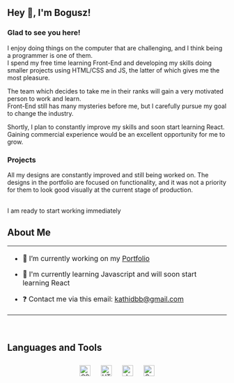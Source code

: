 ## Hey 👋, I'm Bogusz!  


### Glad to see you here!  
I enjoy doing things on the computer that are challenging, and I think being a programmer is one of them.
<br>
I spend my free time learning Front-End and developing my skills doing smaller projects using HTML/CSS and JS, the latter of which gives me the most pleasure.

The team which decides to take me in their ranks will gain a very motivated person to work and learn.
<br>Front-End still has many mysteries before me, but I carefully pursue my goal to change the industry.

Shortly, I plan to constantly improve my skills and soon start learning React.
<br>Gaining commercial experience would be an excellent opportunity for me to grow.  

### Projects

All my designs are constantly improved and still being worked on. The designs in the portfolio are focused on functionality, and it was not a priority for them to look good visually at the current stage of production. 


<br/>  
  I am ready to start working immediately

## About Me
<table><tr><td valign="top" width="100%">

- 🔭 I’m currently working on my [Portfolio](https://kathidb.github.io/portfolio)  
  

- 🌱 I'm currently learning Javascript and will soon start learning React  
  

- ❓ Contact me via this email: kathidbb@gmail.com  







</table>  

<br/>  


## Languages and Tools  
<div align="center">  
<img style="margin: 10px" src="https://profilinator.rishav.dev/skills-assets/css3-original-wordmark.svg" alt="CSS3" height="25" />  
<img style="margin: 10px" src="https://profilinator.rishav.dev/skills-assets/html5-original-wordmark.svg" alt="HTML5" height="25" />  
<img style="margin: 10px" src="https://profilinator.rishav.dev/skills-assets/javascript-original.svg" alt="JavaScript" height="25" />  
<img style="margin: 10px" src="https://profilinator.rishav.dev/skills-assets/sass-original.svg" alt="Sass" height="25" />  
</div>  

<br/>  



